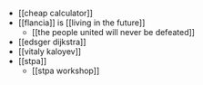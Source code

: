 - [[cheap calculator]]
- [[flancia]] is [[living in the future]]
	- [[the people united will never be defeated]]
- [[edsger dijkstra]]
- [[vitaly kaloyev]]
- [[stpa]]
	- [[stpa workshop]]